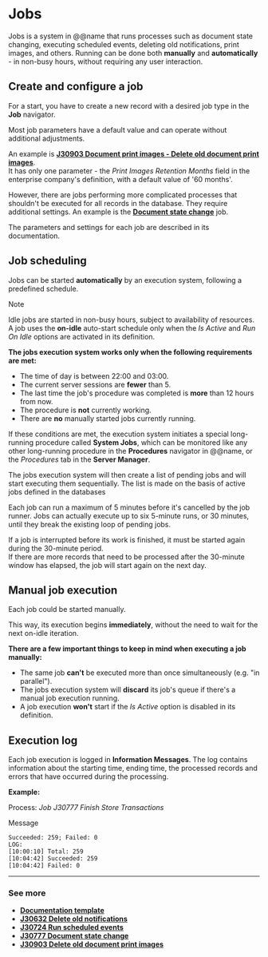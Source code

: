 # Jobs

Jobs is a system in @@name that runs processes such as document state changing, executing scheduled events, deleting old notifications, print images, and others. Running can be done both **manually** and **automatically** - in non-busy hours, without requiring any user interaction.

## Create and configure a job

For a start, you have to create a new record with a desired job type in the **Job** navigator.

Most job parameters have a default value and can operate without additional adjustments.

An example is **[J30903 Document print images - Delete old document print images](https://docs.erp.net/tech/advanced/jobs/J30903.html)**. <br> It has only one parameter - the *Print Images Retention Months* field in the enterprise company's definition, with a default value of '60 months'.

However, there are jobs performing more complicated processes that shouldn't be executed for all records in the database. They require additional settings. An example is the **[Document state change](https://docs.erp.net/tech/advanced/jobs/J30777.html)** job. 

The parameters and settings for each job are described in its documentation.

## Job scheduling

Jobs can be started **automatically** by an execution system, following a predefined schedule.

> [!NOTE]
> 
> Idle jobs are started in non-busy hours, subject to availability of resources.
> A job uses the **on-idle** auto-start schedule only when the *Is Active* and *Run On Idle* options are activated in its definition.

**The jobs execution system works only when the following requirements are met:**

- The time of day is between 22:00 and 03:00.
- The current server sessions are **fewer** than 5.
- The last time the job's procedure was completed is **more** than 12 hours from now.
- The procedure is **not** currently working.
- There are **no** manually started jobs currently running.

If these conditions are met, the execution system initiates a special long-running procedure called **System Jobs**, which can be monitored like any other long-running procedure in the **Procedures** navigator in @@name, or the *Procedures* tab in the **Server Manager**.

The jobs execution system will then create a list of pending jobs and will start executing them sequentially. The list is made on the basis of active jobs defined in the databases

Each job can run a maximum of 5 minutes before it's cancelled by the job runner. Jobs can actually execute up to six 5-minute runs, or 30 minutes, until they break the existing loop of pending jobs.

If a job is interrupted before its work is finished, it must be started again during the 30-minute period. <br> If there are more records that need to be processed after the 30-minute window has elapsed, the job will start again on the next day. 

## Manual job execution

Each job could be started manually. 

This way, its execution begins **immediately**, without the need to wait for the next on-idle iteration.

**There are a few important things to keep in mind when executing a job manually:**

- The same job **can't** be executed more than once simultaneously (e.g. "in parallel").
- The jobs execution system will **discard** its job's queue if there's a manual job execution running.
- A job execution **won't** start if the *Is Active* option is disabled in its definition.

## Execution log

Each job execution is logged in **Information Messages**. The log contains information about the starting time, ending time, the processed records and errors that have occurred during the processing.

**Example:**

Process: *Job J30777 Finish Store Transactions*

Message

```
Succeeded: 259; Failed: 0
LOG:
[10:00:10] Total: 259
[10:04:42] Succeeded: 259
[10:04:42] Failed: 0
```
----------------
### See more

- **[Documentation template](https://docs.erp.net/tech/advanced/jobs/template.html)**
- **[J30632 Deletе old notifications](https://docs.erp.net/tech/advanced/jobs/J30632.html)**
- **[J30724 Run scheduled events](https://docs.erp.net/tech/advanced/jobs/J30724.html)**
- **[J30777 Document state change](https://docs.erp.net/tech/advanced/jobs/J30777.html)**
- **[J30903 Deletе old document print images](https://docs.erp.net/tech/advanced/jobs/J30903.html)**

